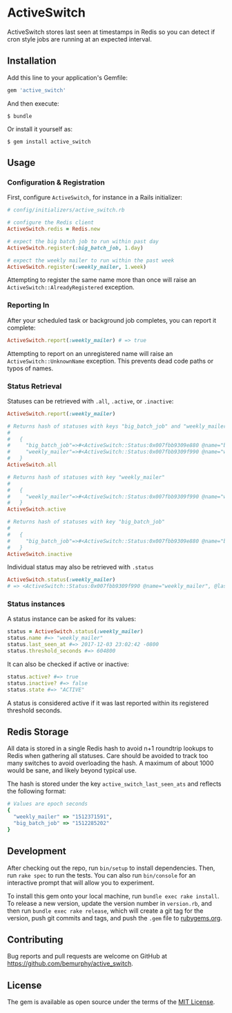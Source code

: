 # ActiveSwitch

ActiveSwitch stores last seen at timestamps in Redis so you can detect if cron style jobs are running at an expected interval.

## Installation

Add this line to your application's Gemfile:

```ruby
gem 'active_switch'
```

And then execute:

    $ bundle

Or install it yourself as:

    $ gem install active_switch

## Usage

### Configuration & Registration

First, configure `ActiveSwitch`, for instance in a Rails initializer:

```ruby
# config/initializers/active_switch.rb

# configure the Redis client
ActiveSwitch.redis = Redis.new

# expect the big batch job to run within past day
ActiveSwitch.register(:big_batch_job, 1.day)

# expect the weekly mailer to run within the past week
ActiveSwitch.register(:weekly_mailer, 1.week)
```

Attempting to register the same name more than once will raise an `ActiveSwitch::AlreadyRegistered` exception.

### Reporting In

After your scheduled task or background job completes, you can report it complete:

```ruby
ActiveSwitch.report(:weekly_mailer) # => true
```

Attempting to report on an unregistered name will raise an `ActiveSwitch::UnknownName` exception. This prevents
dead code paths or typos of names.

### Status Retrieval

Statuses can be retrieved with `.all`, `.active`, or `.inactive`:

```ruby
ActiveSwitch.report(:weekly_mailer)

# Returns hash of statuses with keys "big_batch_job" and "weekly_mailer"
#
#   {
#     "big_batch_job"=>#<ActiveSwitch::Status:0x007fbb9309e880 @name="big_batch_job", @last_seen_at=nil, @threshold_seconds=86400>},
#     "weekly_mailer"=>#<ActiveSwitch::Status:0x007fbb9309f990 @name="weekly_mailer", @last_seen_at=2017-12-03 23:02:42 -0800, @threshold_seconds=604800>}
#   }
ActiveSwitch.all

# Returns hash of statuses with key "weekly_mailer"
#
#   {
#     "weekly_mailer"=>#<ActiveSwitch::Status:0x007fbb9309f990 @name="weekly_mailer", @last_seen_at=2017-12-03 23:02:42 -0800, @threshold_seconds=604800>}
#   }
ActiveSwitch.active

# Returns hash of statuses with key "big_batch_job"
#
#   {
#     "big_batch_job"=>#<ActiveSwitch::Status:0x007fbb9309e880 @name="big_batch_job", @last_seen_at=nil, @threshold_seconds=86400>}
#   }
ActiveSwitch.inactive
```

Individual status may also be retrieved with `.status`

```ruby
ActiveSwitch.status(:weekly_mailer)
# => <ActiveSwitch::Status:0x007fbb9309f990 @name="weekly_mailer", @last_seen_at=2017-12-03 23:02:42 -0800, @threshold_seconds=604800>
```

### Status instances

A status instance can be asked for its values:

```ruby
status = ActiveSwitch.status(:weekly_mailer)
status.name #=> "weekly_mailer"
status.last_seen_at #=> 2017-12-03 23:02:42 -0800
status.threshold_seconds #=> 604800
```

It can also be checked if active or inactive:

```ruby
status.active? #=> true
status.inactive? #=> false
status.state #=> "ACTIVE"
```

A status is considered active if it was last reported within its registered threshold seconds.

## Redis Storage

All data is stored in a single Redis hash to avoid n+1 roundtrip lookups to Redis when gathering all statuses. Care should
be avoided to track too many switches to avoid overloading the hash. A maximum of about 1000 would be sane, and likely beyond
typical use.

The hash is stored under the key `active_switch_last_seen_ats` and reflects the following format:

```ruby
# Values are epoch seconds
{
  "weekly_mailer" => "1512371591",
  "big_batch_job" => "1512285202"
}
```

## Development

After checking out the repo, run `bin/setup` to install dependencies. Then, run `rake spec` to run the tests. You can also run `bin/console` for an interactive prompt that will allow you to experiment.

To install this gem onto your local machine, run `bundle exec rake install`. To release a new version, update the version number in `version.rb`, and then run `bundle exec rake release`, which will create a git tag for the version, push git commits and tags, and push the `.gem` file to [rubygems.org](https://rubygems.org).

## Contributing

Bug reports and pull requests are welcome on GitHub at https://github.com/bemurphy/active_switch.


## License

The gem is available as open source under the terms of the [MIT License](http://opensource.org/licenses/MIT).

